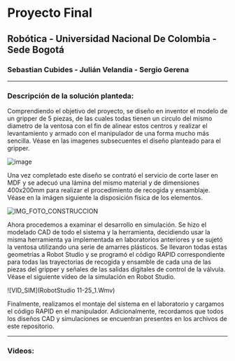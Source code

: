 # Proyecto Final
## Robótica - Universidad Nacional De Colombia - Sede Bogotá
### Sebastian Cubides - Julián Velandia - Sergio Gerena
***
### Descripción de la solución planteda:

Comprendiendo el objetivo del proyecto, se diseño en inventor el modelo de un gripper de 5 piezas, de las cuales todas tienen un circulo del mismo diametro de la ventosa con el fin de alinear estos centros y realizar el levantamiento y armado con el manipulador de una forma mucho más sencilla. Véase en las imagenes subsecuentes el diseño planteado para el gripper.

![image](https://user-images.githubusercontent.com/38962033/204063743-379bb435-2ef4-449d-b36d-1a9dd7a2ea6b.png)

Una vez completado este diseño se contrató el servicio de corte laser en MDF y se adecuó una lámina del mismo material y de dimensiones 400x200mm para realizar el procedimiento de recogida y ensamblaje. Véase en la imágen siguiente la disposición física de los elementos.



![IMG_FOTO_CONSTRUCCION](IMG/FOTO_CONSTRUCCION.png)

Ahora procedemos a examinar el desarrollo en simulación. Se hizo el modelado CAD de todo el sistema y la herramienta, decidiendo usar la misma herramienta ya implementada en laboratorios anteriores y se sujetó la ventosa utilizando una serie de amarres plásticos. Se llevaron todas estas geometrías a Robot Studio y se programó el código RAPID correspondiente para todas las trayectorias de recogida y ensamble de cada una de las piezas del gripper y señales de las salidas digitales de control de la válvula. Véase el siguiente vídeo de la simulación en Robot Studio.

![VID_SIM](RobotStudio 11-25_1.Wmv)

Finalmente, realizamos el montaje del sistema en el laboratorio y cargamos el código RAPID en el manipulador.
Adicionalmente, recordamos que todos los diseños CAD y simulaciones se encuentran presentes en los archivos de este repositorio.

***

### Videos:
